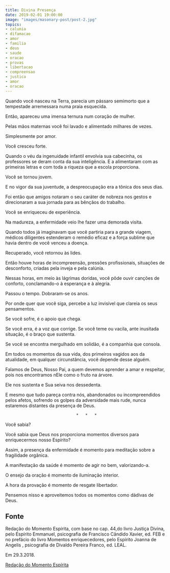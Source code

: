```yaml
---
title: Divina Presença
date: 2019-02-01 19:00:00
image: "images/masonary-post/post-2.jpg"
topics: 
- calunia
- difamacao
- amor
- familia
- deus
- saude
- oracao
- provas
- libertacao
- compreensao
- justica
- amor
- oracao
---
```


Quando você nasceu na Terra, parecia um pássaro semimorto que a tempestade
arremessara numa praia esquecida.

Então, apareceu uma imensa ternura num coração de mulher.

Pelas mãos maternas você foi lavado e alimentado milhares de vezes.

Simplesmente por amor.

Você cresceu forte.

Quando o véu da ingenuidade infantil envolvia sua cabecinha, os professores se
deram conta da sua inteligência. E a alimentaram com as primeiras letras e com
toda a riqueza que a escola proporciona.

Você se tornou jovem.

E no vigor da sua juventude, a despreocupação era a tônica dos seus dias.

Foi então que amigos notaram o seu caráter de nobreza nos gestos e direcionaram
a sua jornada para as bênçãos do trabalho.

Você se enriqueceu de experiência.

Na madureza, a enfermidade veio lhe fazer uma demorada visita.

Quando todos já imaginavam que você partiria para a grande viagem, médicos
diligentes estenderam o remédio eficaz e a força sublime que havia dentro de
você venceu a doença.

Recuperado, você retornou às lides.

Então houve horas de incompreensão, pressões profissionais, situações de
desconforto, criadas pela inveja e pela calúnia.

Nessas horas, em meio às lágrimas doridas, você pôde ouvir canções de conforto,
conclamando-o à esperança e à alegria.

Passou o tempo. Dobraram-se os anos.

Por onde quer que você siga, percebe a luz invisível que clareia os seus
pensamentos.

Se você sofre, é o apoio que chega.

Se você erra, é a voz que corrige. Se você teme ou vacila, ante inusitada
situação, é o braço que sustenta.

Se você se encontra mergulhado em solidão, é a companhia que consola.

Em todos os momentos da sua vida, dos primeiros vagidos aos da atualidade, em
qualquer circunstância, você depende desse alguém.

Falamos de Deus, Nosso Pai, a quem devemos aprender a amar e respeitar, pois
nos encontramos nEle como o fruto na árvore.

Ele nos sustenta e Sua seiva nos dessedenta.

E mesmo que tudo pareça contra nós, abandonados ou incompreendidos pelos
afetos, sofrendo os golpes da adversidade mais rude, nunca estaremos distantes
da presença de Deus.

                                   *   *   *

Você sabia?

Você sabia que Deus nos proporciona momentos diversos para enriquecermos nosso
Espírito?

Assim, a presença da enfermidade é momento para meditação sobre a fragilidade
orgânica.

A manifestação da saúde é momento de agir no bem, valorizando-a.

O ensejo da oração é momento de iluminação interior.

A hora da provação é momento de resgate libertador.

Pensemos nisso e aproveitemos todos os momentos como dádivas de Deus.

## Fonte
Redação do Momento Espírita, com base no cap. 44,do livro Justiça Divina,
pelo Espírito Emmanuel, psicografia de Francisco Cândido Xavier,
ed. FEB e no prefácio do livro Momentos enriquecedores, pelo Espírito
Joanna de Angelis , psicografia de Divaldo Pereira Franco, ed. LEAL.

Em 29.3.2018.

[Redação do Momento Espírita](http://momento.com.br/pt/ler_texto.php?id=5383)
